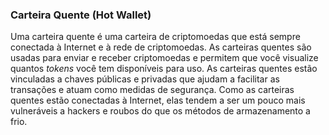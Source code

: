 ### Carteira Quente (Hot Wallet)

Uma carteira quente é uma carteira de criptomoedas que está sempre conectada à Internet e à rede de criptomoedas. As carteiras quentes são usadas para enviar e receber criptomoedas e permitem que você visualize quantos _tokens_ você tem disponíveis para uso. As carteiras quentes estão vinculadas a chaves públicas e privadas que ajudam a facilitar as transações e atuam como medidas de segurança. Como as carteiras quentes estão conectadas à Internet, elas tendem a ser um pouco mais vulneráveis a hackers e roubos do que os métodos de armazenamento a frio.